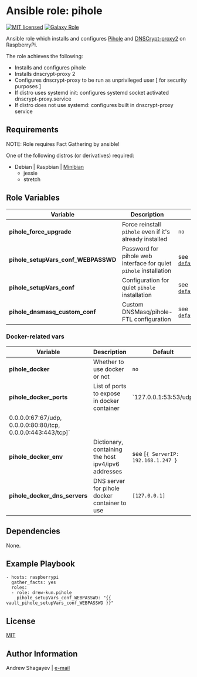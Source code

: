 Ansible role: pihole
=========

[![MIT licensed][mit-badge]][mit-link]
[![Galaxy Role][role-badge]][galaxy-link]

Ansible role which installs and configures [Pihole][pihole-link] and [DNSCrypt-proxy2][dnscrypt-proxy2-link] on RaspberryPi.

The role achieves the following:
 - Installs and configures pihole
 - Installs dnscrypt-proxy 2
 - Configures dnscrypt-proxy to be run as unprivileged user [ for security purposes ]
 - If distro uses systemd init: configures systemd socket activated dnscrypt-proxy.service
 - If distro does not use systemd: configures built in dnscrypt-proxy service

Requirements
------------

NOTE: Role requires Fact Gathering by ansible!

One of the following distros (or derivatives) required:
 - Debian | Raspbian | [Minibian][minibian-link]
    - jessie
    - stretch

Role Variables
--------------

| Variable | Description | Default |
|----------|-------------|---------|
| **pihole_force_upgrade** | Force reinstall `pihole` even if it's already installed |`no` |
| **pihole_setupVars_conf_WEBPASSWD** | Password for pihole web interface for quiet `pihole` installation | see [`defaults/main.yml`](defaults/main.yml) |
| **pihole_setupVars_conf** | Configuration for quiet `pihole` installation | see [`defaults/main.yml`](defaults/main.yml) |
| **pihole_dnsmasq_custom_conf** | Custom DNSMasq/pihole-FTL configuration | see [`defaults/main.yml`](defaults/main.yml) |

### Docker-related vars

| Variable | Description | Default |
|----------|-------------|---------|
| **pihole_docker** | Whether to use docker or not | `no` |
| **pihole_docker_ports** | List of ports to expose in docker container | `127.0.0.1:53:53/udp,
0.0.0.0:67:67/udp, 0.0.0.0:80:80/tcp, 0.0.0.0:443:443/tcp]` |
| **pihole_docker_env** | Dictionary, containing the host ipv4/ipv6 addresses | see [`{ ServerIP: 192.168.1.247 }` |
| **pihole_docker_dns_servers** | DNS server for pihole docker container to use | `[127.0.0.1]` |


Dependencies
------------

None.

Example Playbook
----------------

    - hosts: raspberrypi
      gather_facts: yes
      roles:
      - role: drew-kun.pihole
        pihole_setupVars_conf_WEBPASSWD: "{{ vault_pihole_setupVars_conf_WEBPASSWD }}"

License
-------

[MIT][mit-link]

Author Information
------------------

Andrew Shagayev | [e-mail](mailto:drewshg@gmail.com)

[role-badge]: https://img.shields.io/badge/role-drew--kun.pihole-green.svg
[galaxy-link]: https://galaxy.ansible.com/drew-kun/pihole/
[mit-badge]: https://img.shields.io/badge/license-MIT-blue.svg
[mit-link]: https://raw.githubusercontent.com/drew-kun/ansible-pihole/master/LICENSE
[minibian-link]: https://minibianpi.wordpress.com/
[pihole-link]: https://pi-hole.net/
[dnscrypt-proxy2-link]: https://github.com/jedisct1/dnscrypt-proxy
[dnscrypt-galaxy-link]: https://galaxy.ansible.com/drew-kun/dnscrypt/
